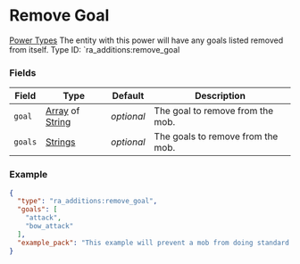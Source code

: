 # Remove Goal
[Power Types](../power_types.md)
The entity with this power will have any goals listed removed from itself.
Type ID: `ra_additions:remove_goal
### Fields
 | Field | Type | Default | Description | 
|---|---|---|---|
 | `goal` | [Array](../data_types/array.md) of [String](../data_types/string.md) | _optional_ | The goal to remove from the mob. | 
 | `goals` | [Strings](../data_types/strings.md) | _optional_ | The goals to remove from the mob. | 

### Example
```json
{
  "type": "ra_additions:remove_goal",
  "goals": [
    "attack",
    "bow_attack"
  ],
  "example_pack": "This example will prevent a mob from doing standard attacks, and bow attacks."
}
```

